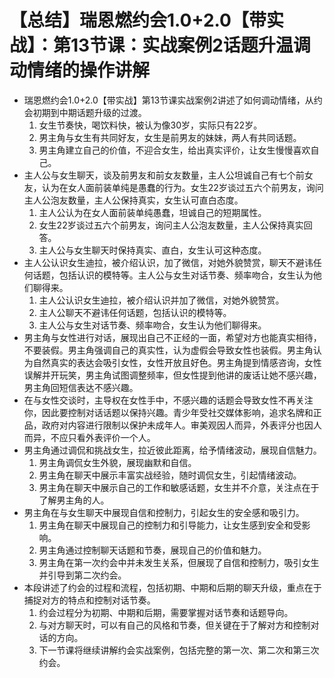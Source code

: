 # 【总结】瑞恩燃约会1.0+2.0【带实战】：第13节课：实战案例2话题升温调动情绪的操作讲解

-   瑞恩燃约会1.0+2.0【带实战】第13节课实战案例2讲述了如何调动情绪，从约会初期到中期话题升级的过渡。
    1.  女生节奏快，喝饮料快，被认为像30岁，实际只有22岁。
    2.  男主角与女生有共同好友，女生是前男友的妹妹，两人有共同话题。
    3.  男主角建立自己的价值，不迎合女生，给出真实评价，让女生慢慢喜欢自己。
-   主人公与女生聊天，谈及前男友和前女友数量，主人公坦诚自己有七个前女友，认为在女人面前装单纯是愚蠢的行为。女生22岁谈过五六个前男友，询问主人公泡友数量，主人公保持真实，女生认可直白态度。
    1.  主人公认为在女人面前装单纯愚蠢，坦诚自己的短期属性。
    2.  女生22岁谈过五六个前男友，询问主人公泡友数量，主人公保持真实回答。
    3.  主人公与女生聊天时保持真实、直白，女生认可这种态度。
-   主人公认识女生迪拉，被介绍认识，加了微信，对她外貌赞赏，聊天不避讳任何话题，包括认识的模特等。主人公与女生对话节奏、频率吻合，女生认为他们聊得来。
    1.  主人公认识女生迪拉，被介绍认识并加了微信，对她外貌赞赏。
    2.  主人公聊天不避讳任何话题，包括认识的模特等。
    3.  主人公与女生对话节奏、频率吻合，女生认为他们聊得来。
-   男主角与女性进行对话，展现出自己不正经的一面，希望对方也能真实相待，不要装假。男主角强调自己的真实性，认为虚假会导致女性也装假。男主角认为自然真实的表达会吸引女性，女性开放且好色。男主角提到情感咨询，女性误解并开玩笑，男主角试图调整频率，但女性提到他讲的废话让她不感兴趣，男主角回短信表达不感兴趣。
-   在与女性交谈时，主导权在女性手中，不感兴趣的话题会导致女性不再关注你，因此要控制对话话题以保持兴趣。青少年受社交媒体影响，追求名牌和正品，政府对内容进行限制以保护未成年人。审美观因人而异，外表评分也因人而异，不应只看外表评价一个人。
-   男主角通过调侃和挑战女生，拉近彼此距离，给予情绪波动，展现自信魅力。
    1.  男主角调侃女生外貌，展现幽默和自信。
    2.  男主角在聊天中展示丰富实战经验，随时调侃女生，引起情绪波动。
    3.  男主角在聊天中展示自己的工作和敏感话题，女生并不介意，关注点在于了解男主角的人。
-   男主角在与女生聊天中展现自信和控制力，引起女生的安全感和吸引力。
    1.  男主角在聊天中展现自己的控制力和引导能力，让女生感到安全和受影响。
    2.  男主角通过控制聊天话题和节奏，展现自己的价值和魅力。
    3.  男主角在第一次约会中并未发生关系，但展现了自信和控制力，吸引女生并引导到第二次约会。
-   本段讲述了约会的过程和流程，包括初期、中期和后期的聊天升级，重点在于捕捉对方的特点和控制对话节奏。
    1.  约会过程分为初期、中期和后期，需要掌握对话节奏和话题导向。
    2.  与对方聊天时，可以有自己的风格和节奏，但关键在于了解对方和控制对话的方向。
    3.  下一节课将继续讲解约会实战案例，包括完整的第一次、第二次和第三次约会。